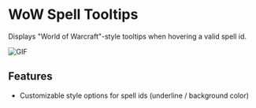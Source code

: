 # WoW Spell Tooltips

Displays "World of Warcraft"-style tooltips when hovering a valid spell id.

![GIF](https://i.imgur.com/tuPP9cw.gif)

## Features
- Customizable style options for spell ids (underline / background color)
